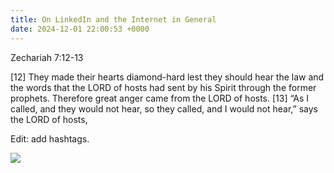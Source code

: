 ```yaml
---
title: On LinkedIn and the Internet in General
date: 2024-12-01 22:00:53 +0000
---
```


Zechariah 7:12-13

[12] They made their hearts diamond-hard lest they should hear the law and the words that the LORD of hosts had sent by his Spirit through the former prophets. Therefore great anger came from the LORD of hosts. [13] “As I called, and they would not hear, so they called, and I would not hear,” says the LORD of hosts,

Edit: add hashtags.

![](/b96e260e947fd8bb8d383a370f3b7762.jpeg)